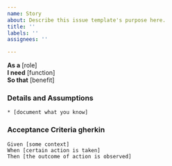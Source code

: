 ```yaml
---
name: Story
about: Describe this issue template's purpose here.
title: ''
labels: ''
assignees: ''

---
```


**As a** [role]  
**I need** [function]  
**So that** [benefit]  
      
### Details and Assumptions
    * [document what you know]      

### Acceptance Criteria  gherkin 
    Given [some context]
    When [certain action is taken]
    Then [the outcome of action is observed]

